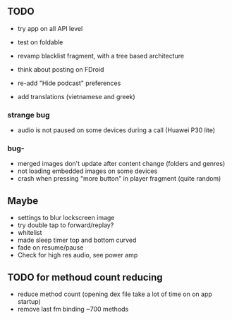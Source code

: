 ## TODO
- try app on all API level
- test on foldable

- revamp blacklist fragment, with a tree based architecture
- think about posting on FDroid
- re-add "Hide podcast" preferences
- add translations (vietnamese and greek)

### strange bug 
- audio is not paused on some devices during a call (Huawei P30 lite)

### bug-
- merged images don't update after content change (folders and genres)
- not loading embedded images on some devices
- crash when pressing "more button" in player fragment (quite random) 


## Maybe
- settings to blur lockscreen image
- try double tap to forward/replay?
- whitelist
- made sleep timer top and bottom curved
- fade on resume/pause
- Check for high res audio, see power amp


## TODO for methoud count reducing
- reduce method count (opening dex file take a lot of time on on app startup)
- remove last fm binding ~700 methods